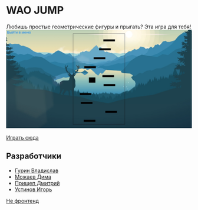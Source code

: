 # WAO JUMP
Любишь простые геометрические фигуры и прыгать? Эта игра для тебя!
![](game.jpg)

[Играть сюда](https://wao2019.herokuapp.com/)

## Разработчики
* [Гурин Владислав](https://github.com/Vlad104)
* [Можаев Дима](https://github.com/Howle-Great)
* [Прищеп Дмитрий](https://github.com/DmitriyPrischep)
* [Устинов Игорь](https://github.com/Flyewzz)

[Не фронтенд](https://github.com/go-park-mail-ru/2019_1_WAO)